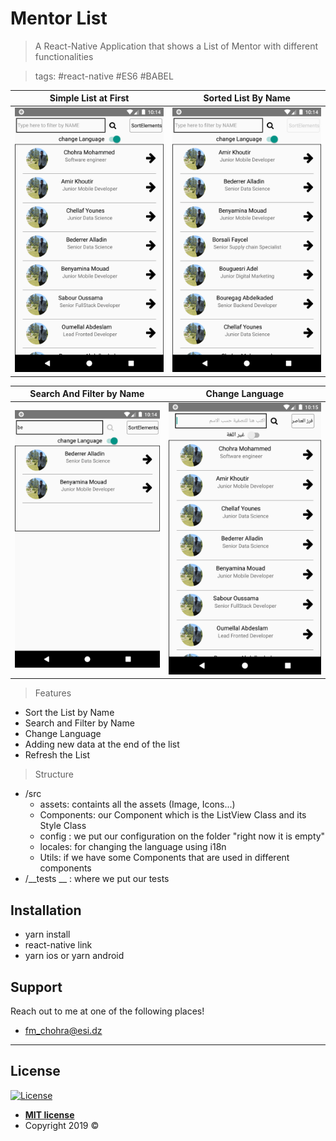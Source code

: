 

# Mentor List

> A React-Native Application that shows a List of Mentor with different functionalities


> tags: #react-native #ES6 #BABEL
>
Simple List at First         |  Sorted List By Name
:-------------------------:|:-------------------------:
![](src/assets/ScreenShots/1.png)  | ![](src/assets/ScreenShots/2.png)

Search And Filter by Name         |  Change Language
:-------------------------:|:-------------------------:
 ![](src/assets/ScreenShots/3.png)  |![](src/assets/ScreenShots/4.png)






> Features

- Sort the List by Name
- Search and Filter by Name 
- Change Language 
- Adding new data at the end of the list
- Refresh the List

> Structure 

- /src
    - assets:  containts all the assets (Image, Icons...)
    - Components: our Component which is the ListView Class and its Style Class
    - config : we put our configuration on the folder "right now it is empty"
    - locales: for changing the language using i18n
    - Utils: if we have some Components that are used in different components
- /__tests __ : where we put our tests
    


## Installation

- yarn install
- react-native link
- yarn ios or yarn android


## Support

Reach out to me at one of the following places!

-  fm_chohra@esi.dz

---


## License

[![License](http://img.shields.io/:license-mit-blue.svg?style=flat-square)](http://badges.mit-license.org)

- **[MIT license](http://opensource.org/licenses/mit-license.php)**
- Copyright 2019 © 
